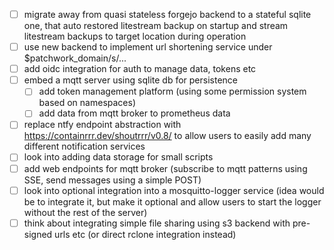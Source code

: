 - [ ] migrate away from quasi stateless forgejo backend to a stateful sqlite one, that auto restored litestream backup on startup and stream litestream backups to target location during operation
- [ ] use new backend to implement url shortening service under $patchwork_domain/s/...
- [ ] add oidc integration for auth to manage data, tokens etc
- [ ] embed a mqtt server using sqlite db for persistence
  - [ ] add token management platform (using some permission system based on namespaces)
  - [ ] add data from mqtt broker to prometheus data
- [ ] replace ntfy endpoint abstraction with https://containrrr.dev/shoutrrr/v0.8/ to allow users to easily add many different notification services
- [ ] look into adding data storage for small scripts
- [ ] add web endpoints for mqtt broker (subscribe to mqtt patterns using SSE, send messages using a simple POST)
- [ ] look into optional integration into a mosquitto-logger service (idea would be to integrate it, but make it optional and allow users to start the logger without the rest of the server)
- [ ] think about integrating simple file sharing using s3 backend with pre-signed urls etc (or direct rclone integration instead)
